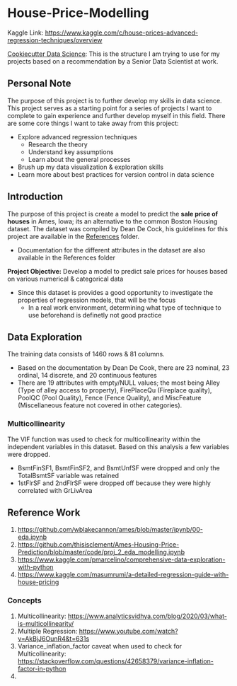 # House-Price-Modelling 

Kaggle Link: https://www.kaggle.com/c/house-prices-advanced-regression-techniques/overview

[Cookiecutter Data Science](https://drivendata.github.io/cookiecutter-data-science/#contributing): This is the structure I am trying to
use for my projects based on a recommendation by a Senior Data Scientist at work.


## Personal Note
The purpose of this project is to further develop my skills in data science. This project serves as a starting point for a series of 
projects I want to complete to gain experience and further develop myself in this field. There are some core things I want to take away from
this project:

- Explore advanced regression techniques 
	- Research the theory 
	- Understand key assumptions 
	- Learn about the general processes 
- Brush up my data visualization & exploration skills 
- Learn more about best practices for version control in data science

## Introduction
The purpose of this project is create a model to predict the **sale price of houses** in Ames, Iowa; its an alternative to the common Boston Housing
dataset. The dataset was compiled by Dean De Cock, his guidelines for this project are available in the [References](References/) folder.
- Documentation for the different attributes in the dataset are also available in the References folder

**Project Objective:** Develop a model to predict sale prices for houses based on various numerical & categorical data
- Since this dataset is provides a good opportunity to investigate the properties of regression models, that will be the focus
	- In a real work environment, determining what type of technique to use beforehand is definetly not good practice
	
## Data Exploration

The training data consists of 1460 rows & 81 columns. 
- Based on the documentation by Dean De Cook, there are 23 nominal, 23 ordinal, 14 discrete, and 20 continuous features
- There are 19 attributes with empty/NULL values; the most being Alley (Type of alley access to property), FirePlaceQu (Fireplace quality),
PoolQC (Pool Quality), Fence (Fence Quality), and MiscFeature (Miscellaneous feature not covered in other categories).

### Multicollinearity

The VIF function was used to check for multicollinearity within the independent variables in this dataset. Based on this analysis a few variables were dropped.

- BsmtFinSF1, BsmtFinSF2, and BsmtUnfSF were dropped and only the TotalBsmtSF variable was retained
- 1stFlrSF and 2ndFlrSF were dropped off because they were highly correlated with GrLivArea

## Reference Work

1. https://github.com/wblakecannon/ames/blob/master/ipynb/00-eda.ipynb
2. https://github.com/thisisclement/Ames-Housing-Price-Prediction/blob/master/code/proj_2_eda_modelling.ipynb
3. https://www.kaggle.com/pmarcelino/comprehensive-data-exploration-with-python
4. https://www.kaggle.com/masumrumi/a-detailed-regression-guide-with-house-pricing

### Concepts 
1. Multicollinearity: https://www.analyticsvidhya.com/blog/2020/03/what-is-multicollinearity/
2. Multiple Regression: https://www.youtube.com/watch?v=AkBjJ6OunR4&t=631s
3. Variance_inflation_factor caveat when used to check for Multicollinearity: https://stackoverflow.com/questions/42658379/variance-inflation-factor-in-python
4. 





 